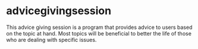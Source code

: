 # advicegivingsession
This advice giving session is a program that provides advice to users based on the topic at hand. Most topics will be beneficial to better the life of those who are dealing with specific issues.
